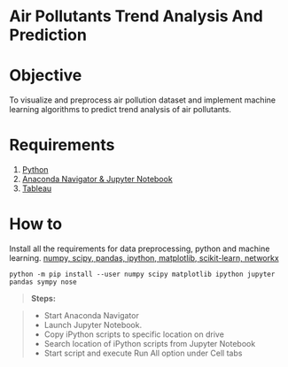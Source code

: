 # Air Pollutants Trend Analysis And Prediction

# Objective
To visualize and preprocess air pollution dataset and implement machine learning algorithms to predict trend analysis of air pollutants.

# Requirements
1. [Python](https://www.python.org/downloads/)
2. [Anaconda Navigator & Jupyter Notebook](https://www.anaconda.com/download/)
3. [Tableau](https://www.tableau.com/products/desktop)

# How to
Install all the requirements for data preprocessing, python and machine learning. [numpy, scipy, pandas, ipython, matplotlib, scikit-learn, networkx](https://scipy.org/install.html)
```
python -m pip install --user numpy scipy matplotlib ipython jupyter pandas sympy nose
```
> **Steps:**

> - Start Anaconda Navigator
> - Launch Jupyter Notebook.
> - Copy iPython scripts to specific location on drive
> - Search location of iPython scripts from Jupyter Notebook
> - Start script and execute Run All option under Cell tabs
